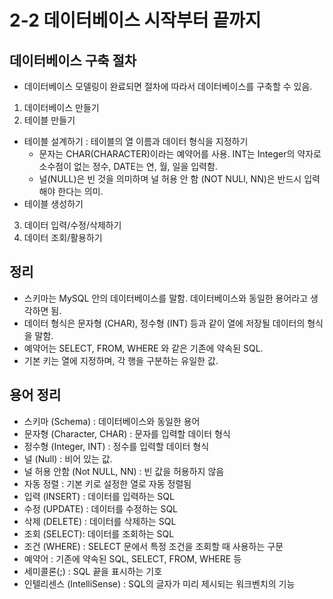 # 2-2 데이터베이스 시작부터 끝까지
## 데이터베이스 구축 절차
- 데이터베이스 모델링이 완료되면 절차에 따라서 데이터베이스를 구축할 수 있음.
1. 데이터베이스 만들기
2. 테이블 만들기
- 테이블 설계하기 : 테이블의 열 이름과 데이터 형식을 지정하기
  - 문자는 CHAR(CHARACTER)이라는 예약어를 사용. INT는 Integer의 약자로 소수점이 없는 정수, DATE는 연, 월, 일을 입력함.
  - 널(NULL)은 빈 것을 의미하며 널 허용 안 함 (NOT NULl, NN)은 반드시 입력해야 한다는 의미.
- 테이블 생성하기
3. 데이터 입력/수정/삭제하기
4. 데이터 조회/활용하기

## 정리
- 스키마는 MySQL 안의 데이터베이스를 말함. 데이터베이스와 동일한 용어라고 생각하면 됨.
- 데이터 형식은 문자형 (CHAR), 정수형 (INT) 등과 같이 열에 저장될 데이터의 형식을 말함.
- 예약어는 SELECT, FROM, WHERE 와 같은 기존에 약속된 SQL.
- 기본 키는 열에 지정하며, 각 행을 구분하는 유일한 값.

## 용어 정리
- 스키마 (Schema) : 데이터베이스와 동일한 용어
- 문자형 (Character, CHAR) : 문자를 입력할 데이터 형식
- 정수형 (Integer, INT) : 정수를 입력할 데이터 형식
- 널 (Null) : 비어 있는 값.
- 널 허용 안함 (Not NULL, NN) : 빈 값을 허용하지 않음
- 자동 정렬 : 기본 키로 설정한 열로 자동 정렬됨
- 입력 (INSERT) : 데이터를 입력하는 SQL
- 수정 (UPDATE) : 데이터를 수정하는 SQL
- 삭제 (DELETE) : 데이터를 삭제하는 SQL
- 조회 (SELECT): 데이터를 조회하는 SQL
- 조건 (WHERE) : SELECT 문에서 특정 조건을 조회할 때 사용하는 구문
- 예약어 : 기존에 약속된 SQL, SELECT, FROM, WHERE 등
- 세미콜론(;) : SQL 끝을 표시하는 기호
- 인텔리센스 (IntelliSense) : SQL의 글자가 미리 제시되는 워크벤치의 기능
